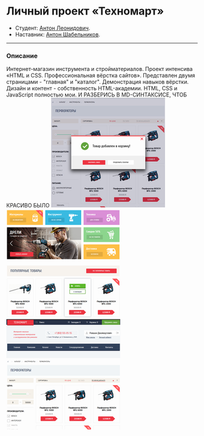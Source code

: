 # Личный проект «Техномарт»

* Студент: [Антон Леонидович](https://up.htmlacademy.ru/htmlcss/25/user/948947).
* Наставник: [Антон Шабельников](https://htmlacademy.ru/profile/hulkaton).
---
### Описание
Интернет-магазин инструмента и стройматериалов. Проект интенсива «HTML и CSS. Профессиональная вёрстка сайтов». Представлен двумя страницами - "главная" и "каталог". Демонстрация навыков вёрстки. Дизайн и контент - собственность HTML-академии. HTML, CSS и JavaScript полностью мои.
И РАЗБЕРИСЬ В MD-СИНТАКСИСЕ, ЧТОБ КРАСИВО БЫЛО
![](./img/miniature/tech_min_3.png)   ![](./img/miniature/tech_min_1.png)   ![](./img/miniature/tech_min_2.png)
